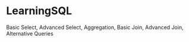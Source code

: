 # LearningSQL
Basic Select, Advanced Select, Aggregation, Basic Join, Advanced Join, Alternative Queries
